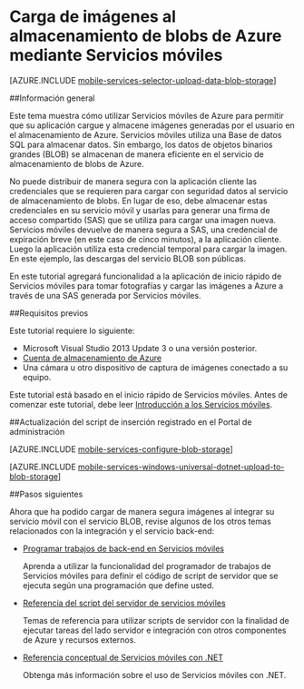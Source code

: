 <properties 
	pageTitle="Carga de imágenes en el almacenamiento de blobs de Azure desde una aplicación universal de Windows | Microsoft Azure" 
	description="Obtenga información acerca de cómo usar un servicio móvil de back-end de JavaScript para cargar imágenes al almacenamiento de blobs de Azure y acceder a ellas desde la aplicación universal de Windows." 
	services="mobile-services,storage" 
	documentationCenter="windows" 
	authors="ggailey777" 
	manager="dwrede" 
	editor=""/>

<tags 
	ms.service="mobile-services" 
	ms.workload="mobile" 
	ms.tgt_pltfrm="mobile-windows-store" 
	ms.devlang="dotnet" 
	ms.topic="article" 
	ms.date="07/13/2015" 
	ms.author="glenga"/>

# Carga de imágenes al almacenamiento de blobs de Azure mediante Servicios móviles

[AZURE.INCLUDE [mobile-services-selector-upload-data-blob-storage](../../includes/mobile-services-selector-upload-data-blob-storage.md)]

##Información general 

Este tema muestra cómo utilizar Servicios móviles de Azure para permitir que su aplicación cargue y almacene imágenes generadas por el usuario en el almacenamiento de Azure. Servicios móviles utiliza una Base de datos SQL para almacenar datos. Sin embargo, los datos de objetos binarios grandes (BLOB) se almacenan de manera eficiente en el servicio de almacenamiento de blobs de Azure.

No puede distribuir de manera segura con la aplicación cliente las credenciales que se requieren para cargar con seguridad datos al servicio de almacenamiento de blobs. En lugar de eso, debe almacenar estas credenciales en su servicio móvil y usarlas para generar una firma de acceso compartido (SAS) que se utiliza para cargar una imagen nueva. Servicios móviles devuelve de manera segura a SAS, una credencial de expiración breve (en este caso de cinco minutos), a la aplicación cliente. Luego la aplicación utiliza esta credencial temporal para cargar la imagen. En este ejemplo, las descargas del servicio BLOB son públicas.

En este tutorial agregará funcionalidad a la aplicación de inicio rápido de Servicios móviles para tomar fotografías y cargar las imágenes a Azure a través de una SAS generada por Servicios móviles.

##Requisitos previos

Este tutorial requiere lo siguiente:

+ Microsoft Visual Studio 2013 Update 3 o una versión posterior.
+ [Cuenta de almacenamiento de Azure](../storage-create-storage-account.md)
+ Una cámara u otro dispositivo de captura de imágenes conectado a su equipo.

Este tutorial está basado en el inicio rápido de Servicios móviles. Antes de comenzar este tutorial, debe leer [Introducción a los Servicios móviles].

##Actualización del script de inserción registrado en el Portal de administración

[AZURE.INCLUDE [mobile-services-configure-blob-storage](../../includes/mobile-services-configure-blob-storage.md)]

[AZURE.INCLUDE [mobile-services-windows-universal-dotnet-upload-to-blob-storage](../../includes/mobile-services-windows-universal-dotnet-upload-to-blob-storage.md)]

##Pasos siguientes

Ahora que ha podido cargar de manera segura imágenes al integrar su servicio móvil con el servicio BLOB, revise algunos de los otros temas relacionados con la integración y el servicio back-end:

+ [Programar trabajos de back-end en Servicios móviles]

  	Aprenda a utilizar la funcionalidad del programador de trabajos de Servicios móviles para definir el código de script de servidor que se ejecuta según una programación que define usted.

+ [Referencia del script del servidor de servicios móviles]

    Temas de referencia para utilizar scripts de servidor con la finalidad de ejecutar tareas del lado servidor e integración con otros componentes de Azure y recursos externos.
 
+ [Referencia conceptual de Servicios móviles con .NET]

    Obtenga más información sobre el uso de Servicios móviles con .NET.
  
 
<!-- Anchors. -->
[Install the Storage Client library]: #install-storage-client
[Update the client app to capture images]: #add-select-images
[Update the insert script to generate an SAS]: #update-scripts
[Upload images to test the app]: #test
[Next Steps]: #next-steps

<!-- Images. -->

[2]: ./media/mobile-services-windows-store-dotnet-upload-data-blob-storage/mobile-add-storage-nuget-package-dotnet.png


<!-- URLs. -->
[Send email from Mobile Services with SendGrid]: store-sendgrid-mobile-services-send-email-scripts.md
[Programar trabajos de back-end en Servicios móviles]: mobile-services-schedule-recurring-tasks.md
[Send push notifications to Windows Store apps using Service Bus from a .NET back-end]: http://go.microsoft.com/fwlink/?LinkId=277073&clcid=0x409
[Referencia del script del servidor de servicios móviles]: mobile-services-how-to-use-server-scripts.md
[Introducción a los Servicios móviles]: mobile-services-javascript-backend-windows-store-dotnet-get-started.md

[Azure Management Portal]: https://manage.windowsazure.com/
[How To Create a Storage Account]: ../storage-create-storage-account.md
[Azure Storage Client library for Store apps]: http://go.microsoft.com/fwlink/p/?LinkId=276866
[Referencia conceptual de Servicios móviles con .NET]: mobile-services-windows-dotnet-how-to-use-client-library.md
[App settings]: http://msdn.microsoft.com/library/windowsazure/b6bb7d2d-35ae-47eb-a03f-6ee393e170f7
 

<!---HONumber=Oct15_HO3-->